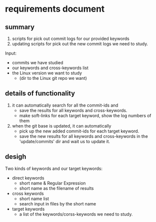 # requirements document 
## summary
1. scripts for pick out commit logs for our provided keywords
2. updating scripts for pick out the new commit logs we need to study.

Input:
- commits we have studied
- our keywords and cross-keywords list
- the Linux version we want to study
    - (dir to the Linux git repo we want)

## details of functionality 
1. it can automatically search for all the commit-ids and 
    - save the results for all keywords and cross-keywords.
    - make soft-links for each target keyword, show the log numbers of them  
2. when the git base is updated, it can automatically 
    - pick up the new added commit-ids for each target keyword.
    - save the new results for all keywords and cross-keywords in the 'update/commits' dir and wait us to update it.


## desigh
Two kinds of keywords and our target keywords:
- direct keywords
  - short name & Regular Expression
  - short name as the filename of results
- cross keywords
  - short name list
  - search input in files by the short name
- target keywords
    - a list of the keywords/corss-keywords we need to study.
